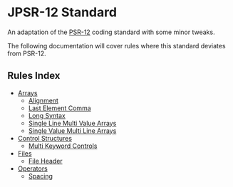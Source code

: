 # JPSR-12 Standard

An adaptation of the [PSR-12](https://www.php-fig.org/psr/psr-12/) coding standard with some minor tweaks.

The following documentation will cover rules where this standard deviates from PSR-12.

## Rules Index

- [Arrays](Sections/Arrays.md)
    - [Alignment](Sections/Arrays.md#alignment)
    - [Last Element Comma](Sections/Arrays.md#last-element-comma)
    - [Long Syntax](Sections/Arrays.md#long-syntax)
    - [Single Line Multi Value Arrays](Sections/Arrays.md#single-line-multi-value-arrays)
    - [Single Value Multi Line Arrays](Sections/Arrays.md#single-value-multi-line-arrays)
- [Control Structures](Sections/ControlSignatures.md)
    - [Multi Keyword Controls](Sections/ControlSignatures.md#multi-keyword-controls)
- [Files](Sections/Files.md)
   - [File Header](Sections/Files.md#file-header)
- [Operators](Sections/Operators.md)
    - [Spacing](Sections/Operators.md#spacing)

